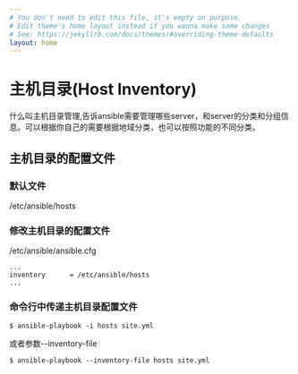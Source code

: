 ```yaml
---
# You don't need to edit this file, it's empty on purpose.
# Edit theme's home layout instead if you wanna make some changes
# See: https://jekyllrb.com/docs/themes/#overriding-theme-defaults
layout: home
---
```


# 主机目录(Host Inventory)


什么叫主机目录管理,告诉ansible需要管理哪些server，和server的分类和分组信息。可以根据你自己的需要根据地域分类，也可以按照功能的不同分类。

## 主机目录的配置文件


### 默认文件


/etc/ansible/hosts


### 修改主机目录的配置文件



/etc/ansible/ansible.cfg
```
...
inventory      = /etc/ansible/hosts
...
```




### 命令行中传递主机目录配置文件

```
$ ansible-playbook -i hosts site.yml
```
或者参数--inventory-file
```
$ ansible-playbook --inventory-file hosts site.yml
```


